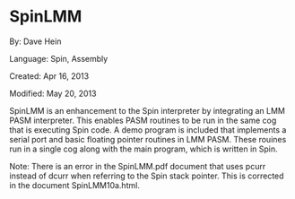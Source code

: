 # SpinLMM

By: Dave Hein

Language: Spin, Assembly

Created: Apr 16, 2013

Modified: May 20, 2013

SpinLMM is an enhancement to the Spin interpreter by integrating an LMM PASM interpreter. This enables PASM routines to be run in the same cog that is executing Spin code. A demo program is included that implements a serial port and basic floating pointer routines in LMM PASM. These rouines run in a single cog along with the main program, which is written in Spin.

Note: There is an error in the SpinLMM.pdf document that uses pcurr instead of dcurr when referring to the Spin stack pointer. This is corrected in the document SpinLMM10a.html.
